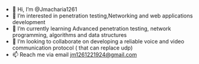 - 👋 Hi, I’m @Jmacharia1261
- 👀 I’m interested in penetration testing,Networking and web applications development 
- 🌱 I’m currently learning Advanced penetration testing,  network programming, algorithms and data structures 
- 💞️ I’m looking to collaborate on developing a reliable voice and video communication protocol ( that can replace udp)
- 📫 Reach me via email jm1261221924@gmail.com 

<!---
Jmacharia1261/Jmacharia1261 is a ✨ special ✨ repository because its `README.md` (this file) appears on your GitHub profile.
You can click the Preview link to take a look at your changes.
--->
